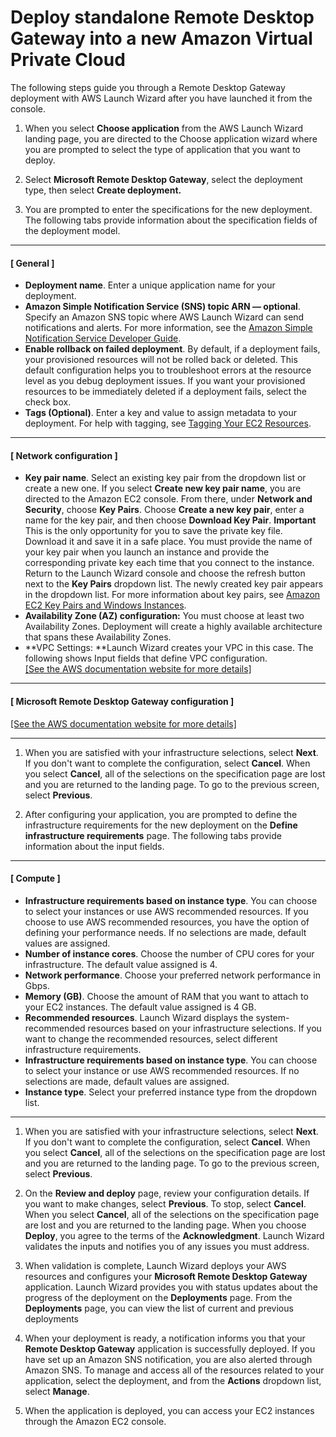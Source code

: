 # Deploy standalone Remote Desktop Gateway into a new Amazon Virtual Private Cloud<a name="launch-wizard-remote-desktop-gateway-deployment-steps-new-vpc"></a>

The following steps guide you through a Remote Desktop Gateway deployment with AWS Launch Wizard after you have launched it from the console\.

1. When you select **Choose application** from the AWS Launch Wizard landing page, you are directed to the Choose application wizard where you are prompted to select the type of application that you want to deploy\.

1. Select **Microsoft Remote Desktop Gateway**, select the deployment type, then select **Create deployment\.**

1. You are prompted to enter the specifications for the new deployment\. The following tabs provide information about the specification fields of the deployment model\.

------
#### [ General ]
   + **Deployment name**\. Enter a unique application name for your deployment\.
   + **Amazon Simple Notification Service \(SNS\) topic ARN — optional**\. Specify an Amazon SNS topic where AWS Launch Wizard can send notifications and alerts\. For more information, see the [Amazon Simple Notification Service Developer Guide](https://docs.aws.amazon.com/sns/latest/dg/welcome.html)\.
   + **Enable rollback on failed deployment**\. By default, if a deployment fails, your provisioned resources will not be rolled back or deleted\. This default configuration helps you to troubleshoot errors at the resource level as you debug deployment issues\. If you want your provisioned resources to be immediately deleted if a deployment fails, select the check box\.
   + **Tags \(Optional\)**\. Enter a key and value to assign metadata to your deployment\. For help with tagging, see [Tagging Your EC2 Resources](https://docs.aws.amazon.com/AWSEC2/latest/UserGuide/Using_Tags.html)\.

------
#### [ Network configuration ]
   + **Key pair name**\. Select an existing key pair from the dropdown list or create a new one\. If you select **Create new key pair name**, you are directed to the Amazon EC2 console\. From there, under **Network and Security**, choose **Key Pairs**\. Choose **Create a new key pair**, enter a name for the key pair, and then choose **Download Key Pair**\.
**Important**  
This is the only opportunity for you to save the private key file\. Download it and save it in a safe place\. You must provide the name of your key pair when you launch an instance and provide the corresponding private key each time that you connect to the instance\. Return to the Launch Wizard console and choose the refresh button next to the **Key Pairs** dropdown list\. The newly created key pair appears in the dropdown list\. For more information about key pairs, see [Amazon EC2 Key Pairs and Windows Instances](https://docs.aws.amazon.com/AWSEC2/latest/UserGuide/ec2-key-pairs.html)\.
   + **Availability Zone \(AZ\) configuration:** You must choose at least two Availability Zones\. Deployment will create a highly available architecture that spans these Availability Zones\.
   + **VPC Settings: **Launch Wizard creates your VPC in this case\. The following shows Input fields that define VPC configuration\.    
[\[See the AWS documentation website for more details\]](http://docs.aws.amazon.com/launchwizard/latest/userguide/launch-wizard-remote-desktop-gateway-deployment-steps-new-vpc.html)

------
#### [ Microsoft Remote Desktop Gateway configuration ]

       
[\[See the AWS documentation website for more details\]](http://docs.aws.amazon.com/launchwizard/latest/userguide/launch-wizard-remote-desktop-gateway-deployment-steps-new-vpc.html)

------

1. When you are satisfied with your infrastructure selections, select **Next**\. If you don't want to complete the configuration, select **Cancel**\. When you select **Cancel**, all of the selections on the specification page are lost and you are returned to the landing page\. To go to the previous screen, select **Previous**\.

1. After configuring your application, you are prompted to define the infrastructure requirements for the new deployment on the **Define infrastructure requirements** page\. The following tabs provide information about the input fields\.

------
#### [ Compute ]
   + **Infrastructure requirements based on instance type**\. You can choose to select your instances or use AWS recommended resources\. If you choose to use AWS recommended resources, you have the option of defining your performance needs\. If no selections are made, default values are assigned\.
   + **Number of instance cores**\. Choose the number of CPU cores for your infrastructure\. The default value assigned is 4\.
   + **Network performance**\. Choose your preferred network performance in Gbps\.
   + **Memory \(GB\)**\. Choose the amount of RAM that you want to attach to your EC2 instances\. The default value assigned is 4 GB\.
   + **Recommended resources**\. Launch Wizard displays the system\-recommended resources based on your infrastructure selections\. If you want to change the recommended resources, select different infrastructure requirements\.
   + **Infrastructure requirements based on instance type**\. You can choose to select your instance or use AWS recommended resources\. If no selections are made, default values are assigned\.
   + **Instance type**\. Select your preferred instance type from the dropdown list\.

------

1. When you are satisfied with your infrastructure selections, select **Next**\. If you don't want to complete the configuration, select **Cancel**\. When you select **Cancel**, all of the selections on the specification page are lost and you are returned to the landing page\. To go to the previous screen, select **Previous**\.

1. On the **Review and deploy** page, review your configuration details\. If you want to make changes, select **Previous**\. To stop, select **Cancel**\. When you select **Cancel**, all of the selections on the specification page are lost and you are returned to the landing page\. When you choose **Deploy**, you agree to the terms of the **Acknowledgment**\. Launch Wizard validates the inputs and notifies you of any issues you must address\. 

1. When validation is complete, Launch Wizard deploys your AWS resources and configures your **Microsoft Remote Desktop Gateway** application\. Launch Wizard provides you with status updates about the progress of the deployment on the **Deployments** page\. From the **Deployments** page, you can view the list of current and previous deployments 

1. When your deployment is ready, a notification informs you that your **Remote Desktop Gateway** application is successfully deployed\. If you have set up an Amazon SNS notification, you are also alerted through Amazon SNS\. To manage and access all of the resources related to your application, select the deployment, and from the **Actions** dropdown list, select **Manage**\. 

1. When the application is deployed, you can access your EC2 instances through the Amazon EC2 console\.